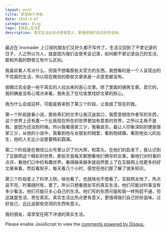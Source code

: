 ```yaml
---
layout: post
title: 享受网下冲浪
date: 2019-8-07
categories: blog
tags: [朋友,生活]
description: 真实生活比热点更有意义，更值得我们自己好好品味。
---
```



最近在 Inoreader 上订阅的朋友们又好久都不写作了，生活又回到了不曾记录的日子，人之所以为人，就是因为我们会思考会记录，如何都不曾记录自己的生活，那和外面的野兽又有什么区别。

我喜欢看人写点什么，但我不想看那些太官方的东西。我想看的是一个人呈现出的不完美的生活，所以现在微信的那些文章真是一点意思都没有。

放眼过去全是一些不真实的人拉出来的恶心文章。除了里面的搞笑文章，其它的，我的确是没有心情点来看，我失去了在垃圾里找好文章的耐心。

我为什么会成这样，可能是我来到了第三个阶段，让我成了现在的我。

第一个阶段是看小说，那些奇幻的文字让我沉迷其口，我愿意相信作者写的东西，这个世界上还有着一个比我现在所在的世界更加有意思的世界，之所以主角不是我，是因为还没到时候。所以我看唐家三少，我看辰东。最让人印象深刻的便是唐家三少，从他的小说中，我看到他与女朋友的相爱，看到他结婚，看到他女儿的出生，他的人生比小说更要精彩圆满。

第二个阶段是在微信公众号里认识了刘大辉，和菜头。在他们的启发下，我认识到了互联网这个精彩的世界。那些天我每天都想看他们俩写的文章。看他们对时事的点评，看他们口中的有趣世界。看得越来越多就自然爱上了在互联网上找更多的好文章来看，然后看知乎，每天看几个小时，感觉在他们那了解了很多知识。

第三个阶段爱上了科学上网，啥也看了，也就啥也不想看了。互联网太快了，热点追不完，时事随时有，累了。所以只想看朋友写的真实生活，他们可能对时事没有多少看法，他们可能只关心自己的生活。他们写的东西可能和我一样狗屁不通，但这就是生活，贵在真实。真实生活比热点更有意义，更值得我们自己好好品味。过好自己，远比追那些空洞的东西有意义。

我的朋友，请享受在网下冲浪的真实生活。



<script id="dsq-count-scr" src="//huiweishijie.disqus.com/count.js" async></script>

<div id="disqus_thread"></div>
<script>

/**
*  RECOMMENDED CONFIGURATION VARIABLES: EDIT AND UNCOMMENT THE SECTION BELOW TO INSERT DYNAMIC VALUES FROM YOUR PLATFORM OR CMS.
*  LEARN WHY DEFINING THESE VARIABLES IS IMPORTANT: https://disqus.com/admin/universalcode/#configuration-variables*/
/*
var disqus_config = function () {
this.page.url = PAGE_URL;  // Replace PAGE_URL with your page's canonical URL variable
this.page.identifier = PAGE_IDENTIFIER; // Replace PAGE_IDENTIFIER with your page's unique identifier variable
};
*/
(function() { // DON'T EDIT BELOW THIS LINE
var d = document, s = d.createElement('script');
s.src = 'https://huiweishijie.disqus.com/embed.js';
s.setAttribute('data-timestamp', +new Date());
(d.head || d.body).appendChild(s);
})();
</script>
<noscript>Please enable JavaScript to view the <a href="https://disqus.com/?ref_noscript">comments powered by Disqus.</a></noscript>


